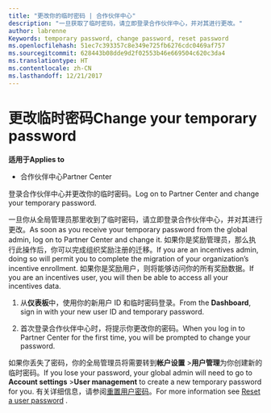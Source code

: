 ```yaml
---
title: "更改你的临时密码 | 合作伙伴中心"
description: "一旦获取了临时密码，请立即登录合作伙伴中心，并对其进行更改。"
author: labrenne
Keywords: temporary password, change password, reset password
ms.openlocfilehash: 51ec7c393357c8e349e725fb6276cdc0469af757
ms.sourcegitcommit: 628443b08dde9d2f02553b46e669504c620c3da4
ms.translationtype: HT
ms.contentlocale: zh-CN
ms.lasthandoff: 12/21/2017
---
```

# <a name="change-your-temporary-password"></a><span data-ttu-id="265a1-103">更改临时密码</span><span class="sxs-lookup"><span data-stu-id="265a1-103">Change your temporary password</span></span>

**<span data-ttu-id="265a1-104">适用于</span><span class="sxs-lookup"><span data-stu-id="265a1-104">Applies to</span></span>**

-  <span data-ttu-id="265a1-105">合作伙伴中心</span><span class="sxs-lookup"><span data-stu-id="265a1-105">Partner Center</span></span>

<span data-ttu-id="265a1-106">登录合作伙伴中心并更改你的临时密码。</span><span class="sxs-lookup"><span data-stu-id="265a1-106">Log on to Partner Center and change your temporary password.</span></span>

<span data-ttu-id="265a1-107">一旦你从全局管理员那里收到了临时密码，请立即登录合作伙伴中心，并对其进行更改。</span><span class="sxs-lookup"><span data-stu-id="265a1-107">As soon as you receive your temporary password from the global admin, log on to Partner Center and change it.</span></span> <span data-ttu-id="265a1-108">如果你是奖励管理员，那么执行此操作后，你可以完成组织奖励注册的迁移。</span><span class="sxs-lookup"><span data-stu-id="265a1-108">If you are an incentives admin, doing so will permit you to complete the migration of your organization’s incentive enrollment.</span></span> <span data-ttu-id="265a1-109">如果你是奖励用户，则将能够访问你的所有奖励数据。</span><span class="sxs-lookup"><span data-stu-id="265a1-109">If you are an incentives user, you will then be able to access all your incentives data.</span></span>

1.  <span data-ttu-id="265a1-110">从**仪表板**中，使用你的新用户 ID 和临时密码登录。</span><span class="sxs-lookup"><span data-stu-id="265a1-110">From the **Dashboard**, sign in with your new user ID and temporary password.</span></span>

2.  <span data-ttu-id="265a1-111">首次登录合作伙伴中心时，将提示你更改你的密码。</span><span class="sxs-lookup"><span data-stu-id="265a1-111">When you log in to Partner Center for the first time, you will be prompted to change your password.</span></span>

<span data-ttu-id="265a1-112">如果你丢失了密码，你的全局管理员将需要转到**帐户设置** >**用户管理**为你创建新的临时密码。</span><span class="sxs-lookup"><span data-stu-id="265a1-112">If you lose your password, your global admin will need to go to  **Account settings** >**User management** to create a new temporary password for you.</span></span>
<span data-ttu-id="265a1-113">有关详细信息，请参阅[重置用户密码](reset-a-user-password.md)。</span><span class="sxs-lookup"><span data-stu-id="265a1-113">For more information see [Reset a user password](reset-a-user-password.md) .</span></span>


 

 



